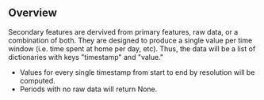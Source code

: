 ## Overview

Secondary features are dervived from primary features, raw data, or a combination of both. They are designed to produce a single value per time window (i.e. time spent at home per day, etc). Thus, the data will be a list of dictionaries with keys "timestamp" and "value."
- Values for every single timestamp from start to end by resolution will be computed.
- Periods with no raw data will return None.
